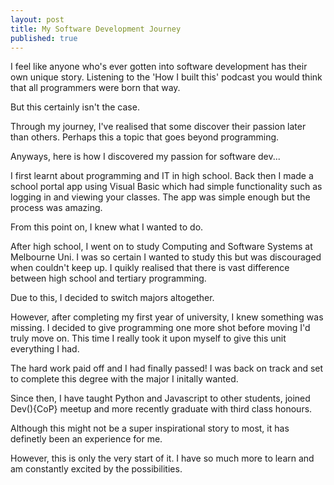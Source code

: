 ```yaml
---
layout: post
title: My Software Development Journey
published: true
---
```


I feel like anyone who's ever gotten into software development has their own unique story. Listening to the 'How I built this' podcast you would think that all programmers were born that way.

But this certainly isn't the case.

Through my journey, I've realised that some discover their passion later than others. Perhaps this a topic that goes beyond programming.

Anyways, here is how I discovered my passion for software dev...

I first learnt about programming and IT in high school. Back then I made a school portal app using Visual Basic which had simple functionality such as logging in and viewing your classes. The app was simple enough but the process was amazing. 

From this point on, I knew what I wanted to do.

After high school, I went on to study Computing and Software Systems at Melbourne Uni. I was so certain I wanted to study this but was discouraged when couldn't keep up. I quikly realised that there is vast difference between high school and tertiary programming.

Due to this, I decided to switch majors altogether. 

However, after completing my first year of university, I knew something was missing. I decided to give programming one more shot before moving I'd truly move on. This time I really took it upon myself to give this unit everything I had.

The hard work paid off and I had finally passed! I was back on track and set to complete this degree with the major I initally wanted. 

Since then, I have taught Python and Javascript to other students, joined Dev(){CoP} meetup and more recently graduate with third class honours.

Although this might not be a super inspirational story to most, it has definetly been an experience for me.

However, this is only the very start of it. I have so much more to learn and am constantly excited by the possibilities.